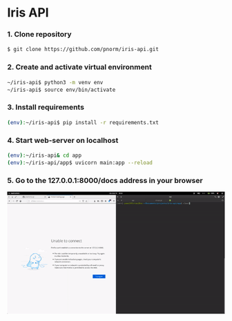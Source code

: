 # Iris API

### 1. Clone repository
```sh
$ git clone https://github.com/pnorm/iris-api.git
```

### 2. Create and activate virtual environment
```sh
~/iris-api$ python3 -m venv env
~/iris-api$ source env/bin/activate
```
### 3. Install requirements
```sh
(env):~/iris-api$ pip install -r requirements.txt
```

### 4. Start web-server on localhost
```sh
(env):~/iris-api& cd app
(env):~/iris-api/app$ uvicorn main:app --reload
```

### 5. Go to the 127.0.0.1:8000/docs address in your browser

![Screeen record](https://raw.githubusercontent.com/pnorm/iris-api/master/img/screenrecord.gif)
